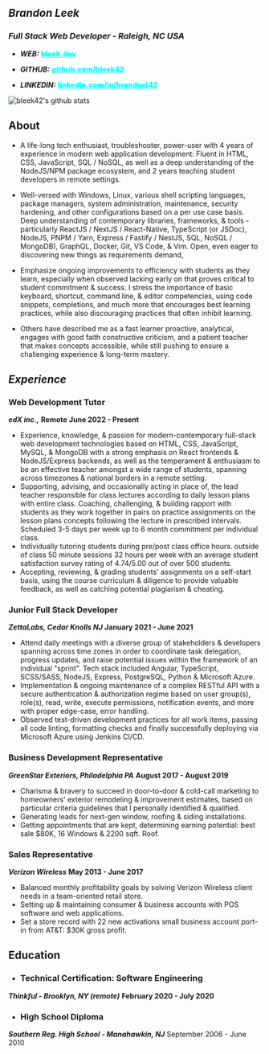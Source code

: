 ## _**Brandon Leek**_
### *Full Stack Web Developer - Raleigh, NC USA*
- _**WEB:**_ <a href="https://bleek.dev" target="_blank" style="color:cyan;font-weight:900">bleek.dev</a>

- _**GITHUB:**_ <a href="https://github.com/bleek42>" target="_blank" style="color:cyan;font-weight:900">github.com/bleek42</a>

- _**LINKEDIN:**_ <a href="https://linkedin.com/in/brandonl42" target="_blank" style="color:cyan;font-weight:900">linkedin.com/in/brandonl42</a>

![bleek42's github stats](https://github-readme-stats.vercel.app/api?username=bleek42&show_icons=true&theme=react)

## **About**

- A life-long tech enthusiast, troubleshooter, power-user with 4 years of experience in modern web application development: Fluent in HTML, CSS, JavaScript, SQL / NoSQL, as well as a deep understanding of the NodeJS/NPM package ecosystem, and 2 years teaching student developers in remote settings.  

- Well-versed with Windows, Linux, various shell scripting languages, package managers, system administration, maintenance, security hardening, and other configurations based on a per use case basis. Deep understanding of contemporary libraries, frameworks, & tools - particularly ReactJS / NextJS / React-Native, TypeScript (or JSDoc), NodeJS, PNPM / Yarn, Express / Fastify / NestJS, SQL, NoSQL  / MongoDB), GraphQL, Docker, Git, VS Code, & Vim. Open, even eager to discovering new things as requirements demand, 

- Emphasize ongoing improvements to efficiency with students as they learn, especially when observed lacking early on that proves critical to student commitment & success. I stress the importance of basic keyboard, shortcut, command line, & editor competencies, using code snippets, completions, and much more that encourages best learning practices, while also discouraging practices that often inhibit learning.

- Others have described me as a fast learner proactive, analytical, engages with good faith constructive criticism, and a patient teacher that makes concepts accessible, while still pushing to ensure a challenging experience & long-term mastery.

## *Experience*

### Web Development Tutor
_**edX inc.,**_ **Remote**
**June 2022 - Present**

* Experience, knowledge, & passion for modern-contemporary full-stack web development technologies based on HTML, CSS, JavaScript, MySQL, & MongoDB with a strong emphasis on React frontends & NodeJS/Express backends, as well as the temperament & enthusiasm to be an effective teacher amongst a wide range of students, spanning across timezones & national borders in a remote setting.
* Supporting, advising, and occasionally acting in place of, the lead teacher responsible for class lectures according to daily lesson plans with entire class. Coaching, challenging, & building rapport with students as they work together in pairs on practice assignments on the lesson plans concepts following the lecture in prescribed intervals. Scheduled 3-5 days per week up to 6 month commitment per individual class.
* Individually tutoring students during pre/post class office hours. outside of class 50 minute sessions 32 hours per week with an average student satisfaction survey rating of 4.74/5.00 out of over 500 students.
* Accepting, reviewing, & grading students' assignments on a self-start basis, using the course curriculum & diligence to provide valuable feedback, as well as catching potential plagiarism & cheating.

### Junior Full Stack Developer
***ZettaLabs, Cedar Knolls NJ***
**January 2021 - June 2021**
* Attend daily meetings with a diverse group of stakeholders
  & developers spanning across time zones in order
  to coordinate task delegation, progress updates, and raise potential issues within the framework of an individual "sprint". Tech stack included Angular, TypeScript, SCSS/SASS, NodeJS, Express, PostgreSQL, Python & Microsoft Azure.
* Implementation & ongoing maintenance of a complex RESTful API with a secure authentication & authorization regime based on user group(s), role(s), read, write, execute permissions, notification events, and more with proper edge-case, error handling.
* Observed test-driven development practices for all work items, passing all code linting, formatting checks and finally successfully deploying via Microsoft Azure using Jenkins CI/CD.

### Business Development Representative
***GreenStar Exteriors, Philadelphia PA***
**August 2017 - August 2019**
* Charisma & bravery to succeed in door-to-door & cold-call marketing to homeowners' exterior remodeling & improvement estimates, based on particular criteria guidelines that I personally identified & qualified.
* Generating leads for next-gen window, roofing & siding installations.
* Getting appointments that are kept, determining earning potential: best sale $80K, 16 Windows & 2200 sqft. Roof.

### Sales Representative
***Verizon Wireless***
**May 2013 - June 2017**
* Balanced monthly profitability goals by solving Verizon Wireless client needs in a team-oriented retail store.
* Setting up & maintaining consumer & business accounts with POS software and web applications.
* Set a store record with 22 new activations small business account port-in from AT&T: $30K gross profit.

## Education

- ### Technical Certification: Software Engineering
***Thinkful - Brooklyn, NY (remote)***
**February 2020 - July 2020**
- ### High School Diploma
***Southern Reg. High School - Manahawkin, NJ***
September 2006 - June 2010
